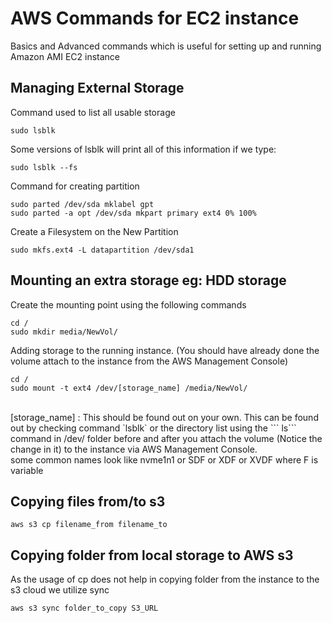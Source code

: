 
# AWS Commands for EC2 instance
 
Basics and Advanced commands which is useful for setting up and running Amazon AMI EC2 instance  

## Managing External Storage  

Command used to list all usable storage  
```
sudo lsblk
```  
Some versions of lsblk will print all of this information if we type:
```
sudo lsblk --fs
```
Command for creating partition
```
sudo parted /dev/sda mklabel gpt
sudo parted -a opt /dev/sda mkpart primary ext4 0% 100%
```  

Create a Filesystem on the New Partition
```
sudo mkfs.ext4 -L datapartition /dev/sda1
``` 
  

## Mounting an extra storage eg: HDD storage  

Create the mounting point using the following commands  
```
cd /
sudo mkdir media/NewVol/
```
Adding storage to the running instance. (You should have already done the volume attach to the instance from the AWS Management Console)
```
cd /
sudo mount -t ext4 /dev/[storage_name] /media/NewVol/
``` 
<br>
[storage_name] 
: This should be found out on your own. This can be found out by checking command `lsblk` or the directory list using the ``` ls``` command in /dev/ folder before and after you attach the volume (Notice the change in it) to the instance via AWS Management Console.
<br>some common names look like nvme1n1 or SDF or XDF or XVDF where F is variable
  


## Copying files from/to s3 
```
aws s3 cp filename_from filename_to 
```

## Copying folder from local storage to AWS s3 
As the usage of cp does not help in copying folder from the instance to the s3 cloud we utilize sync <br>
```
aws s3 sync folder_to_copy S3_URL 
```
